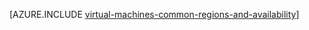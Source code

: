 <properties
   pageTitle="Azure 区域和 Windows VM 可用性 | Azure"
   description="了解能够在 Azure 中运行 Windows 虚拟机的区域和可用性功能"
   services="virtual-machines-windows"
   documentationCenter=""
   authors="iainfoulds"
   manager="timlt"
   editor=""/>

<tags
   ms.service="virtual-machines-windows"
   ms.devlang="na"
   ms.topic="article"
   ms.tgt_pltfrm="vm-windows"
   ms.workload="infrastructure-services"
   ms.date="04/10/2017"
   wacn.date="05/31/2017"
   ms.author="iainfou"/>  


[AZURE.INCLUDE [virtual-machines-common-regions-and-availability](../../includes/virtual-machines-common-regions-and-availability.md)]

<!---HONumber=Mooncake_0829_2016-->